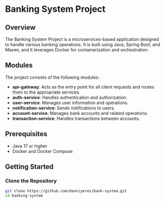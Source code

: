 # Banking System Project

## Overview

The Banking System Project is a microservices-based application designed to handle various banking operations. It is built using Java, Spring Boot, and Maven, and it leverages Docker for containerization and orchestration.

## Modules

The project consists of the following modules:

- **api-gateway**: Acts as the entry point for all client requests and routes them to the appropriate services.
- **auth-service**: Handles authentication and authorization.
- **user-service**: Manages user information and operations.
- **notification-service**: Sends notifications to users.
- **account-service**: Manages bank accounts and related operations.
- **transaction-service**: Handles transactions between accounts.

## Prerequisites

- Java 17 or higher
- Docker and Docker Compose

## Getting Started

### Clone the Repository

```sh
git clone https://github.com/danniyeres/bank-system.git
cd banking-system